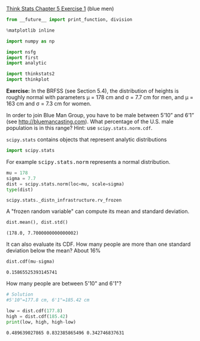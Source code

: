 [Think Stats Chapter 5 Exercise 1](http://greenteapress.com/thinkstats2/html/thinkstats2006.html#toc50) (blue men)

>> 

```python
from __future__ import print_function, division

%matplotlib inline

import numpy as np

import nsfg
import first
import analytic

import thinkstats2
import thinkplot
```

**Exercise:** In the BRFSS (see Section 5.4), the distribution of heights is roughly normal with parameters µ = 178 cm and σ = 7.7 cm for men, and µ = 163 cm and σ = 7.3 cm for women.

In order to join Blue Man Group, you have to be male between 5’10” and 6’1” (see http://bluemancasting.com). What percentage of the U.S. male population is in this range? Hint: use `scipy.stats.norm.cdf`.

`scipy.stats` contains objects that represent analytic distributions


```python
import scipy.stats
```

For example <tt>scipy.stats.norm</tt> represents a normal distribution.


```python
mu = 178
sigma = 7.7
dist = scipy.stats.norm(loc=mu, scale=sigma)
type(dist)
```




    scipy.stats._distn_infrastructure.rv_frozen



A "frozen random variable" can compute its mean and standard deviation.


```python
dist.mean(), dist.std()
```




    (178.0, 7.7000000000000002)



It can also evaluate its CDF.  How many people are more than one standard deviation below the mean?  About 16%


```python
dist.cdf(mu-sigma)
```




    0.15865525393145741



How many people are between 5'10" and 6'1"?


```python
# Solution 
#5'10"=177.8 cm, 6'1"=185.42 cm

low = dist.cdf(177.8)    
high = dist.cdf(185.42)   
print(low, high, high-low)
```

    0.489639027865 0.832385865496 0.342746837631
    


